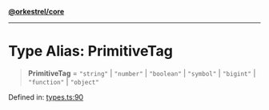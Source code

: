 [**@orkestrel/core**](../index.md)

***

# Type Alias: PrimitiveTag

> **PrimitiveTag** = `"string"` \| `"number"` \| `"boolean"` \| `"symbol"` \| `"bigint"` \| `"function"` \| `"object"`

Defined in: [types.ts:90](https://github.com/orkestrel/core/blob/4aab0d299da5f30a0c75f3eda95d1b02f821688d/src/types.ts#L90)
